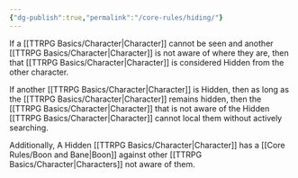 ```yaml
---
{"dg-publish":true,"permalink":"/core-rules/hiding/"}
---
```


If a [[TTRPG Basics/Character\|Character]] cannot be seen and another [[TTRPG Basics/Character\|Character]] is not aware of where they are, then that [[TTRPG Basics/Character\|Character]] is considered Hidden from the other character.

If another [[TTRPG Basics/Character\|Character]] is Hidden, then as long as the [[TTRPG Basics/Character\|Character]] remains hidden, then the [[TTRPG Basics/Character\|Character]] that is not aware of the Hidden [[TTRPG Basics/Character\|Character]] cannot local them without actively searching.

Additionally, A Hidden [[TTRPG Basics/Character\|Character]] has a [[Core Rules/Boon and Bane\|Boon]] against other [[TTRPG Basics/Character\|Characters]] not aware of them.